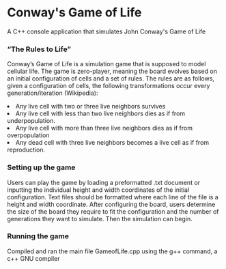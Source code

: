 # Conway's Game of Life
A C++ console application that simulates John Conway's Game of Life

### “The Rules to Life” 
Conway’s Game of Life is a simulation game that is supposed to model cellular life. The game is zero-player, meaning the board evolves based on an initial configuration of cells and a set of rules. The rules are as follows, given a configuration of cells, the following transformations occur every generation/iteration (Wikipedia):
<li> Any live cell with two or three live neighbors survives
<li> Any live cell with less than two live neighbors dies as if from underpopulation.
<li> Any live cell with more than three live neighbors dies as if from overpopulation
<li> Any dead cell with three live neighbors becomes a live cell as if from reproduction.

### Setting up the game
Users can play the game by loading a preformatted .txt document or inputting the individual height and width coordinates of the initial configuration. 
Text files should be formatted where each line of the file is a height and width coordinate.
After configuring the board, users determine the size of the board they require to fit the configuration and the number of generations they want to simulate. 
Then the simulation can begin. 

### Running the game
Compiled and ran the main file GameofLife.cpp using the g++ command, a c++ GNU compiler

